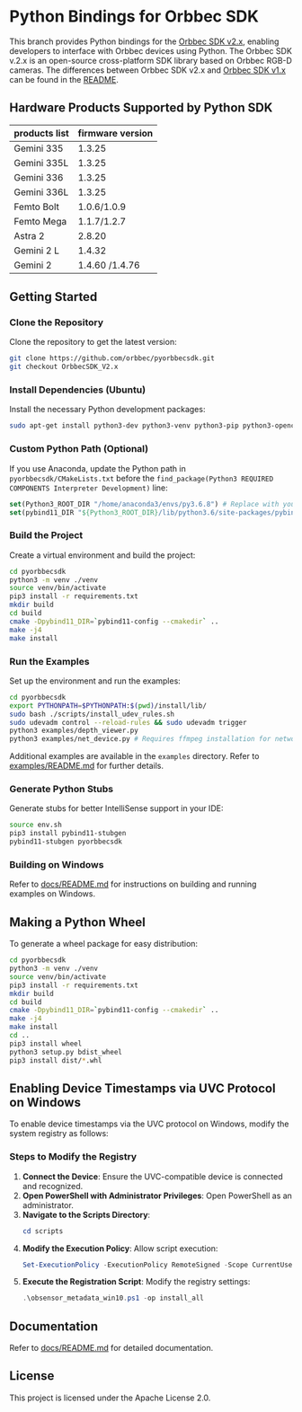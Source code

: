 # Python Bindings for Orbbec SDK

This branch provides Python bindings for the [Orbbec SDK v2.x](https://github.com/orbbec/OrbbecSDK-dev),  enabling developers to interface with Orbbec devices using Python. The Orbbec SDK v.2.x is an open-source cross-platform SDK library based on Orbbec RGB-D cameras. The differences between Orbbec SDK v2.x and [Orbbec SDK v1.x](https://github.com/orbbec/OrbbecSDK) can be found in the [README](https://github.com/orbbec/OrbbecSDK-dev).

## Hardware Products Supported by Python SDK

| **products list** | **firmware version**        |
| ----------------- | --------------------------- |
| Gemini 335        | 1.3.25                      |
| Gemini 335L       | 1.3.25                      |
| Gemini 336        | 1.3.25                      |
| Gemini 336L       | 1.3.25                      |
| Femto Bolt        | 1.0.6/1.0.9                 |
| Femto Mega        | 1.1.7/1.2.7                 |
| Astra 2           | 2.8.20                      |
| Gemini 2 L        | 1.4.32                      |
| Gemini 2          | 1.4.60 /1.4.76              |


## Getting Started

### Clone the Repository
Clone the repository to get the latest version:
```bash
git clone https://github.com/orbbec/pyorbbecsdk.git
git checkout OrbbecSDK_V2.x
```

### Install Dependencies (Ubuntu)
Install the necessary Python development packages:
```bash
sudo apt-get install python3-dev python3-venv python3-pip python3-opencv
```

### Custom Python Path (Optional)
If you use Anaconda, update the Python path in `pyorbbecsdk/CMakeLists.txt` before the `find_package(Python3 REQUIRED COMPONENTS Interpreter Development)` line:
```cmake
set(Python3_ROOT_DIR "/home/anaconda3/envs/py3.6.8") # Replace with your Python path
set(pybind11_DIR "${Python3_ROOT_DIR}/lib/python3.6/site-packages/pybind11/share/cmake/pybind11") # Replace with your Pybind11 path
```

### Build the Project
Create a virtual environment and build the project:
```bash
cd pyorbbecsdk
python3 -m venv ./venv
source venv/bin/activate
pip3 install -r requirements.txt
mkdir build
cd build
cmake -Dpybind11_DIR=`pybind11-config --cmakedir` ..
make -j4
make install
```

### Run the Examples
Set up the environment and run the examples:
```bash
cd pyorbbecsdk
export PYTHONPATH=$PYTHONPATH:$(pwd)/install/lib/
sudo bash ./scripts/install_udev_rules.sh
sudo udevadm control --reload-rules && sudo udevadm trigger
python3 examples/depth_viewer.py
python3 examples/net_device.py # Requires ffmpeg installation for network devices
```

Additional examples are available in the `examples` directory. Refer to [examples/README.md](examples/README.md) for further details.

### Generate Python Stubs
Generate stubs for better IntelliSense support in your IDE:
```bash
source env.sh
pip3 install pybind11-stubgen
pybind11-stubgen pyorbbecsdk
```

### Building on Windows
Refer to [docs/README.md](docs/README_EN.md) for instructions on building and running examples on Windows.

## Making a Python Wheel
To generate a wheel package for easy distribution:
```bash
cd pyorbbecsdk
python3 -m venv ./venv
source venv/bin/activate
pip3 install -r requirements.txt
mkdir build
cd build
cmake -Dpybind11_DIR=`pybind11-config --cmakedir` ..
make -j4
make install
cd ..
pip3 install wheel
python3 setup.py bdist_wheel
pip3 install dist/*.whl
```

## Enabling Device Timestamps via UVC Protocol on Windows
To enable device timestamps via the UVC protocol on Windows, modify the system registry as follows:

### Steps to Modify the Registry
1. **Connect the Device**: Ensure the UVC-compatible device is connected and recognized.
2. **Open PowerShell with Administrator Privileges**: Open PowerShell as an administrator.
3. **Navigate to the Scripts Directory**:
   ```powershell
   cd scripts
   ```
4. **Modify the Execution Policy**: Allow script execution:
   ```powershell
   Set-ExecutionPolicy -ExecutionPolicy RemoteSigned -Scope CurrentUser
   ```
5. **Execute the Registration Script**: Modify the registry settings:
   ```powershell
   .\obsensor_metadata_win10.ps1 -op install_all
   ```

## Documentation
Refer to [docs/README.md](docs/README_EN.md) for detailed documentation.

## License
This project is licensed under the Apache License 2.0.

